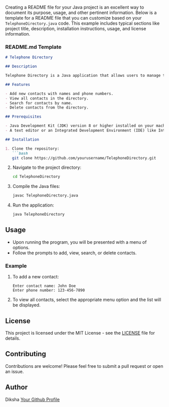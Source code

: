 Creating a README file for your Java project is an excellent way to document its purpose, usage, and other pertinent information. Below is a template for a README file that you can customize based on your `TelephoneDirectory.java` code. This example includes typical sections like project title, description, installation instructions, usage, and license information.

### README.md Template

```markdown
# Telephone Directory

## Description

Telephone Directory is a Java application that allows users to manage their telephone contacts. This program facilitates adding, viewing, searching, and deleting contacts from a telephone directory.

## Features

- Add new contacts with names and phone numbers.
- View all contacts in the directory.
- Search for contacts by name.
- Delete contacts from the directory.

## Prerequisites

- Java Development Kit (JDK) version 8 or higher installed on your machine.
- A text editor or an Integrated Development Environment (IDE) like IntelliJ IDEA or Eclipse.

## Installation

1. Clone the repository:
   ```bash
   git clone https://github.com/yourusername/TelephoneDirectory.git
   ```

2. Navigate to the project directory:
   ```bash
   cd TelephoneDirectory
   ```

3. Compile the Java files:
   ```bash
   javac TelephoneDirectory.java
   ```

4. Run the application:
   ```bash
   java TelephoneDirectory
   ```

## Usage

- Upon running the program, you will be presented with a menu of options.
- Follow the prompts to add, view, search, or delete contacts.

### Example

1. To add a new contact:
   ```
   Enter contact name: John Doe
   Enter phone number: 123-456-7890
   ```

2. To view all contacts, select the appropriate menu option and the list will be displayed.

## License

This project is licensed under the MIT License - see the [LICENSE](LICENSE) file for details.

## Contributing

Contributions are welcome! Please feel free to submit a pull request or open an issue.

## Author

Diksha
[Your Github Profile](https://github.com/DIKSHAJANGRA/)
